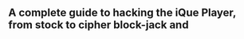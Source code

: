 ## A complete guide to hacking the iQue Player, from stock to cipher block-jack and <recrypt stuff>
